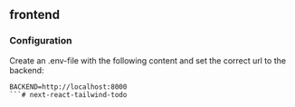 ## frontend

### Configuration

Create an .env-file with the following content and set the correct url to the backend:
```
BACKEND=http://localhost:8000
```# next-react-tailwind-todo

